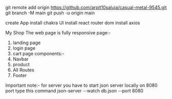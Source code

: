 

git remote add origin https://github.com/arpit10saluja/casual-metal-9545.git
git branch -M main
git push -u origin main

create App
install chakra UI
install react router dom
install axios


My Shop
The web page is fully responsive 
page:-
1. landing page
2. login page
3. cart page
components:-
1. Navbar
2. product
3. All Routes
4. Footer

Important note:-
for server you have to start json server locally on 8080 port
type this command
json-server --watch db.json --port 8080
